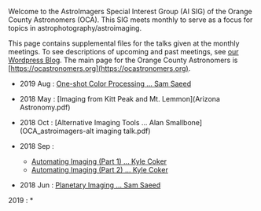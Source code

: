 Welcome to the AstroImagers Special Interest Group (AI SIG) of the Orange County Astronomers (OCA).  This SIG meets monthly to serve as a focus for topics in astrophotography/astroimaging.

This page contains supplemental files for the talks given at the monthly meetings.  To see descriptions of upcoming and past meetings, see [our Wordpress Blog](https://astroimagers.wordpress.com).  The main page for the Orange County Astronomers is [https://ocastronomers.org](https://ocastronomers.org).

* 2019 Aug : [One-shot Color Processing ... Sam Saeed](OSC_Processing-Sam_Saeed-AISIG-2019-09.pdf) 

* 2018 May : [Imaging from Kitt Peak and Mt. Lemmon](Arizona Astronomy.pdf) 

* 2018 Oct : [Alternative Imaging Tools ... Alan Smallbone](OCA_astroimagers-alt imaging talk.pdf) 

* 2018 Sep : 
  * [Automating Imaging (Part 1) ... Kyle Coker](EvolutionOfAManCave.pdf) 
  * [Automating Imaging (Part 2) ... Kyle Coker](CCDAutopilot5.pdf) 
  
* 2018 Jun : [Planetary Imaging ... Sam Saeed](Planetary_Imaging-Sam_Saeed-AISIG-2018-06.pdf) 

2019    : * []() 
